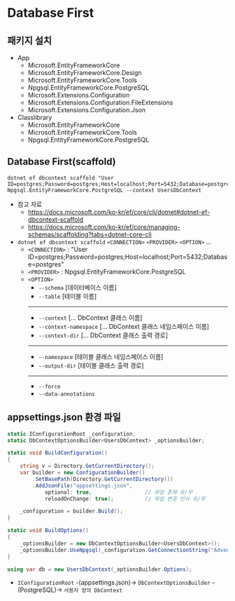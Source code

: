 # Database First

## 패키지 설치
- App
  - Microsoft.EntityFrameworkCore
  - Microsoft.EntityFrameworkCore.Design
  - Microsoft.EntityFrameworkCore.Tools
  - Npgsql.EntityFrameworkCore.PostgreSQL
  - Microsoft.Extensions.Configuration
  - Microsoft.Extensions.Configuration.FileExtensions
  - Microsoft.Extensions.Configuration.Json
- Classlibrary
  - Microsoft.EntityFrameworkCore
  - Microsoft.EntityFrameworkCore.Tools
  - Npgsql.EntityFrameworkCore.PostgreSQL

## Database First(scaffold)
```shell
dotnet ef dbcontext scaffold "User ID=postgres;Password=postgres;Host=localhost;Port=5432;Database=postgres" Npgsql.EntityFrameworkCore.PostgreSQL --context UsersDbContext
```
- 참고 자료
  - https://docs.microsoft.com/ko-kr/ef/core/cli/dotnet#dotnet-ef-dbcontext-scaffold
  - https://docs.microsoft.com/ko-kr/ef/core/managing-schemas/scaffolding?tabs=dotnet-core-cli
- `dotnet ef dbcontext scaffold` `<CONNECTION>` `<PROVIDER>` `<OPTION>` ...
  - `<CONNECTION>` : "User ID=postgres;Password=postgres;Host=localhost;Port=5432;Database=postgres"
  - `<PROVIDER>` : Npgsql.EntityFrameworkCore.PostgreSQL
  - `<OPTION>`
    - `--schema` [데이터베이스 이름]
    - `--table` [테이블 이름]
    ---
    - `--context` [... DbContext 클래스 이름]
    - `--context-namespace` [... DbContext 클래스 네임스페이스 이름]
    - `--context-dir` [... DbContext 클래스 출력 경로]
    ---
    - `--namespace` [테이블 클래스 네임스페이스 이름]
    - `--output-dir` [테이블 클래스 출력 경로]
    ---
    - `--force`
    - `--data-annotations`

## appsettings.json 환경 파일
```cs
static IConfigurationRoot _configuration;
static DbContextOptionsBuilder<UsersDbContext> _optionsBuilder;

static void BuildConfiguration()
{
    string v = Directory.GetCurrentDirectory();
    var builder = new ConfigurationBuilder()                                        // Microsoft.Extensions.Configuration
        .SetBasePath(Directory.GetCurrentDirectory())                               // Microsoft.Extensions.Configuration.FileExtensions
        .AddJsonFile("appsettings.json",                                            // Microsoft.Extensions.Configuration.Json
            optional: true,                 // 파일 존재 유/무
            reloadOnChange: true);          // 파일 변경 인식 유/무

    _configuration = builder.Build();
}

static void BuildOptions()
{
    _optionsBuilder = new DbContextOptionsBuilder<UsersDbContext>();
    _optionsBuilder.UseNpgsql(_configuration.GetConnectionString("AdventureWorks"));
}

using var db = new UsersDbContext(_optionsBuilder.Options);
```
- `IConfigurationRoot` -(appsettings.json)-> `DbContextOptionsBuilder` -(PostgreSQL)-> `사용자 정의 DbContext`